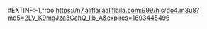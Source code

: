 #EXTINF:-1,froo
https://n7.aliflailaaliflaila.com:999/hls/do4.m3u8?md5=2LV_K9mgJza3GahQ_llb_A&expires=1693445496
